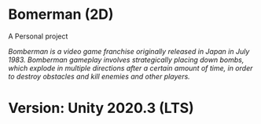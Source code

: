 # Bomerman (2D)
A Personal project 

*Bomberman is a video game franchise originally released in Japan in July 1983. Bomberman gameplay involves strategically placing down bombs, which explode in multiple directions after a certain amount of time, in order to destroy obstacles and kill enemies and other players.*

# Version: Unity 2020.3 (LTS)
